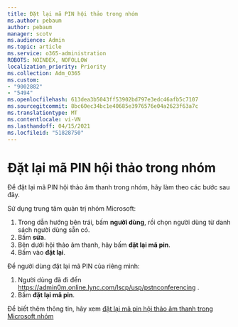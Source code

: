 ```yaml
---
title: Đặt lại mã PIN hội thảo trong nhóm
ms.author: pebaum
author: pebaum
manager: scotv
ms.audience: Admin
ms.topic: article
ms.service: o365-administration
ROBOTS: NOINDEX, NOFOLLOW
localization_priority: Priority
ms.collection: Adm_O365
ms.custom:
- "9002882"
- "5494"
ms.openlocfilehash: 613dea3b5043ff53902bd797e3edc46afb5c7107
ms.sourcegitcommit: 8bc60ec34bc1e40685e3976576e04a2623f63a7c
ms.translationtype: MT
ms.contentlocale: vi-VN
ms.lasthandoff: 04/15/2021
ms.locfileid: "51828750"
---
```

# <a name="reset-conferencing-pin-in-teams"></a>Đặt lại mã PIN hội thảo trong nhóm

Để đặt lại mã PIN hội thảo âm thanh trong nhóm, hãy làm theo các bước sau đây.  

Sử dụng trung tâm quản trị nhóm Microsoft:

1. Trong dẫn hướng bên trái, bấm **người dùng**, rồi chọn người dùng từ danh sách người dùng sẵn có.
2. Bấm **sửa**.
3. Bên dưới hội thảo âm thanh, hãy bấm **đặt lại mã pin**.
4. Bấm vào **đặt lại**.

Để người dùng đặt lại mã PIN của riêng mình:
1. Người dùng đã đi đến https://admin0m.online.lync.com/lscp/usp/pstnconferencing .
2. Bấm **đặt lại mã pin**.

Để biết thêm thông tin, hãy xem [đặt lại mã pin hội thảo âm thanh trong Microsoft nhóm](https://docs.microsoft.com/microsoftteams/reset-the-audio-conferencing-pin-in-teams)
